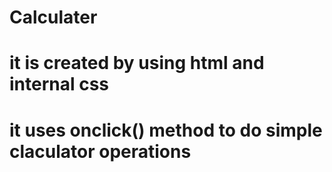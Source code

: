 # Calculater
# it is created by using html and internal css
# it uses onclick() method to do simple claculator operations
